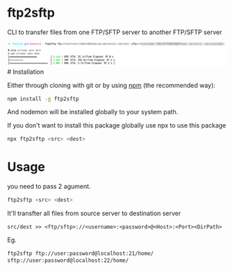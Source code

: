 # ftp2sftp
CLI to transfer files from one FTP/SFTP server to another FTP/SFTP server

<img src='https://raw.githubusercontent.com/sunilmore690/ftp2sftp/master/demo.png' alt='ftp2sftp Demo'>
# Installation

Either through cloning with git or by using [npm](http://npmjs.org) (the recommended way):

```bash
npm install -g ftp2sftp
```

And nodemon will be installed globally to your system path.

If you don't want to install this package globally use npx to use this package

```bash
npx ftp2sftp <src> <dest>
```


# Usage

you need to pass 2 agument.

```bash
ftp2sftp <src> <dest>
```

It'll transfter all files from source server to destination server
```
src/dest >> <ftp/sftp>://<username>:<password>@<Host>:<Port><DirPath>
```
Eg.
```
ftp2sftp ftp://user:password@localhost:21/home/ sftp://user:password@localhost:22/home/

```







